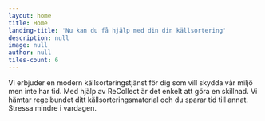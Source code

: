 ```yaml
---
layout: home
title: Home
landing-title: 'Nu kan du få hjälp med din din källsortering'
description: null
image: null
author: null
tiles-count: 6
---
```

Vi erbjuder en modern källsorteringstjänst för dig som vill skydda vår miljö men inte har tid. Med hjälp av ReCollect är det enkelt att göra en skillnad. Vi hämtar regelbundet ditt källsorteringsmaterial och du sparar tid till annat. Stressa mindre i vardagen.
